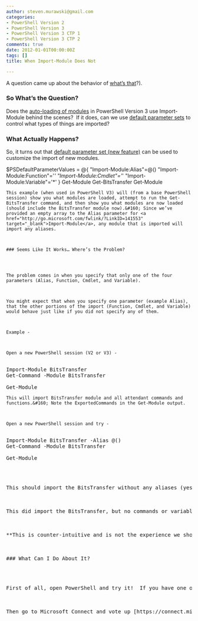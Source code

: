 ```yaml
---
author: steven.murawski@gmail.com
categories:
- PowerShell Version 2
- PowerShell Version 3
- PowerShell Version 3 CTP 1
- PowerShell Version 3 CTP 2
comments: true
date: 2012-01-01T00:00:00Z
tags: []
title: When Import-Module Does Not

---
```


A question came up about the behavior of [what’s that](/blog/2012/01/powershell-v3-auto-loading-of-modules)?).



### So What’s the Question?




Does the [auto-loading of modules](/blog/2012/01/powershell-v3-auto-loading-of-modules) in PowerShell Version 3 use Import-Module behind the scenes?&#160; If it does, can we use [default parameter sets](/blog/2012/01/powershell-v3-default-parameter-values) to control what types of things are imported?



### What Actually Happens?




So, it turns out that [default parameter set (new feature)](/blog/2012/01/powershell-v3-default-parameter-values) can be used to customize the import of new modules.



$PSDefaultParameterValues = @{    &quot;Import-Module:Alias&quot;=@()
    &quot;Import-Module:Function&quot;='*'
    &quot;Import-Module:Cmdlet&quot;='*'
    &quot;Import-Module:Variable&quot;='*'
}
Get-Module
Get-BitsTransfer
Get-Module</pre>

    
    This example (when used in PowerShell V3) will (from a base PowerShell session) show you what modules are loaded, attempt to run the Get-BitsTransfer command, and then show you what modules are now loaded (should include the BitsTransfer module now).&#160; Since we’ve provided an empty array to the Alias parameter for <a href="http://go.microsoft.com/fwlink/?LinkID=141553" target="_blank">Import-Module</a>, any module that is imported will import any aliases.
    

    
    ### Seems Like It Works… Where’s the Problem?
    
    

    
    The problem comes in when you specify that only one of the four parameters (Alias, Function, Cmdlet, and Variable).
    

    
    You might expect that when you specify one parameter (example Alias), that the other portions of the import (Function, Cmdlet, and Variable) would behave just like if you did not specify any of them. 
    

    
    Example -
    

    
    Open a new PowerShell session (V2 or V3) -
    
<pre language="powershell">

Import-Module BitsTransfer
Get-Command -Module BitsTransfer

Get-Module
</pre>

    
    This will import BitsTransfer module and all attendant commands and functions.&#160; Note the ExportedCommands in the Get-Module output.
    

    
    Open a new PowerShell session and try -
    
<pre language="powershell">

Import-Module BitsTransfer -Alias @()
Get-Command -Module BitsTransfer

Get-Module




This should import the BitsTransfer without any aliases (yes, I know BitsTransfer doesn’t have any aliases, but I wanted a module that most any Windows 7 or Server 2008 R2 machine would have – feel free to test with whatever module you desire).&#160; 



This did import the BitsTransfer, but no commands or variables were imported.&#160; It only attempted to import aliases, and since we specified that aliases were to be an empty array, nothing was imported.



**This is counter-intuitive and is not the experience we should have.&#160; Specifying one parameter should not change the default value of other parameters (from all to none in this case).**



### What Can I Do About It?




First of all, open PowerShell and try it!&#160; If you have one of the CTPs of Version 3, try it there.&#160; Also try it in V2 using <a href="http://go.microsoft.com/fwlink/?LinkID=141553" target="_blank">Import-Module</a> directly. 



Then go to Microsoft Connect and vote up [https://connect.microsoft.com/PowerShell/feedback/details/716857/module-partially-loads-with-import-module](https://connect.microsoft.com/PowerShell/feedback/details/716857/module-partially-loads-with-import-module). 

